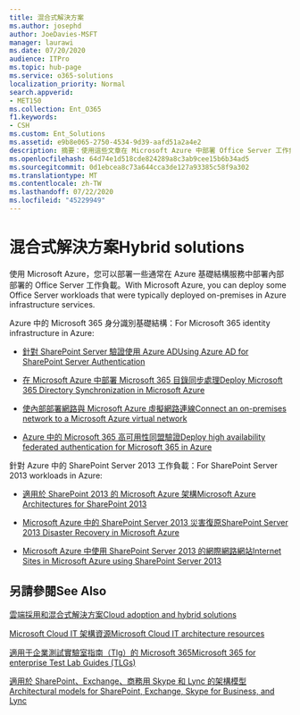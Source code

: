 ```yaml
---
title: 混合式解決方案
ms.author: josephd
author: JoeDavies-MSFT
manager: laurawi
ms.date: 07/20/2020
audience: ITPro
ms.topic: hub-page
ms.service: o365-solutions
localization_priority: Normal
search.appverid:
- MET150
ms.collection: Ent_O365
f1.keywords:
- CSH
ms.custom: Ent_Solutions
ms.assetid: e9b8e065-2750-4534-9d39-aafd51a2a4e2
description: 摘要：使用這些文章在 Microsoft Azure 中部署 Office Server 工作負載。
ms.openlocfilehash: 64d74e1d518cde824289a8c3ab9cee15b6b34ad5
ms.sourcegitcommit: 0d1ebcea8c73a644cca3de127a93385c58f9a302
ms.translationtype: MT
ms.contentlocale: zh-TW
ms.lasthandoff: 07/22/2020
ms.locfileid: "45229949"
---
```

# <a name="hybrid-solutions"></a><span data-ttu-id="46792-103">混合式解決方案</span><span class="sxs-lookup"><span data-stu-id="46792-103">Hybrid solutions</span></span>

<span data-ttu-id="46792-104">使用 Microsoft Azure，您可以部署一些通常在 Azure 基礎結構服務中部署內部部署的 Office Server 工作負載。</span><span class="sxs-lookup"><span data-stu-id="46792-104">With Microsoft Azure, you can deploy some Office Server workloads that were typically deployed on-premises in Azure infrastructure services.</span></span>
  
<span data-ttu-id="46792-105">Azure 中的 Microsoft 365 身分識別基礎結構：</span><span class="sxs-lookup"><span data-stu-id="46792-105">For Microsoft 365 identity infrastructure in Azure:</span></span>

- [<span data-ttu-id="46792-106">針對 SharePoint Server 驗證使用 Azure AD</span><span class="sxs-lookup"><span data-stu-id="46792-106">Using Azure AD for SharePoint Server Authentication</span></span>](using-azure-ad-for-sharepoint-server-authentication.md)

- [<span data-ttu-id="46792-107">在 Microsoft Azure 中部署 Microsoft 365 目錄同步處理</span><span class="sxs-lookup"><span data-stu-id="46792-107">Deploy Microsoft 365 Directory Synchronization in Microsoft Azure</span></span>](deploy-office-365-directory-synchronization-dirsync-in-microsoft-azure.md)
  
- [<span data-ttu-id="46792-108">使內部部署網路與 Microsoft Azure 虛擬網路連線</span><span class="sxs-lookup"><span data-stu-id="46792-108">Connect an on-premises network to a Microsoft Azure virtual network</span></span>](connect-an-on-premises-network-to-a-microsoft-azure-virtual-network.md)
    
- [<span data-ttu-id="46792-109">Azure 中的 Microsoft 365 高可用性同盟驗證</span><span class="sxs-lookup"><span data-stu-id="46792-109">Deploy high availability federated authentication for Microsoft 365 in Azure</span></span>](deploy-high-availability-federated-authentication-for-office-365-in-azure.md)
    
<span data-ttu-id="46792-110">針對 Azure 中的 SharePoint Server 2013 工作負載：</span><span class="sxs-lookup"><span data-stu-id="46792-110">For SharePoint Server 2013 workloads in Azure:</span></span>
  
- [<span data-ttu-id="46792-111">適用於 SharePoint 2013 的 Microsoft Azure 架構</span><span class="sxs-lookup"><span data-stu-id="46792-111">Microsoft Azure Architectures for SharePoint 2013</span></span>](microsoft-azure-architectures-for-sharepoint-2013.md)
    
- [<span data-ttu-id="46792-112">Microsoft Azure 中的 SharePoint Server 2013 災害復原</span><span class="sxs-lookup"><span data-stu-id="46792-112">SharePoint Server 2013 Disaster Recovery in Microsoft Azure</span></span>](sharepoint-server-2013-disaster-recovery-in-microsoft-azure.md)
    
- [<span data-ttu-id="46792-113">Microsoft Azure 中使用 SharePoint Server 2013 的網際網路網站</span><span class="sxs-lookup"><span data-stu-id="46792-113">Internet Sites in Microsoft Azure using SharePoint Server 2013</span></span>](internet-sites-in-microsoft-azure-using-sharepoint-server-2013.md)
  
  
## <a name="see-also"></a><span data-ttu-id="46792-114">另請參閱</span><span class="sxs-lookup"><span data-stu-id="46792-114">See Also</span></span>

[<span data-ttu-id="46792-115">雲端採用和混合式解決方案</span><span class="sxs-lookup"><span data-stu-id="46792-115">Cloud adoption and hybrid solutions</span></span>](cloud-adoption-and-hybrid-solutions.yml)
  
[<span data-ttu-id="46792-116">Microsoft Cloud IT 架構資源</span><span class="sxs-lookup"><span data-stu-id="46792-116">Microsoft Cloud IT architecture resources</span></span>](microsoft-cloud-it-architecture-resources.md)
  
[<span data-ttu-id="46792-117">適用于企業測試實驗室指南（Tlg）的 Microsoft 365</span><span class="sxs-lookup"><span data-stu-id="46792-117">Microsoft 365 for enterprise Test Lab Guides (TLGs)</span></span>](https://docs.microsoft.com/microsoft-365/enterprise/m365-enterprise-test-lab-guides)
  
[<span data-ttu-id="46792-118">適用於 SharePoint、Exchange、商務用 Skype 和 Lync 的架構模型</span><span class="sxs-lookup"><span data-stu-id="46792-118">Architectural models for SharePoint, Exchange, Skype for Business, and Lync</span></span>](architectural-models-for-sharepoint-exchange-skype-for-business-and-lync.md)
